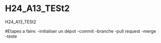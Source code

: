 # H24_A13_TESt2
H24_A13_TESt2

#Etapes a faire:
-initialiser un dépot
-commit
-branche 
-pull request
-merge
-teste
